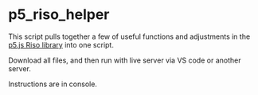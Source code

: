 # p5_riso_helper

This script pulls together a few of useful functions and adjustments in the [p5.js Riso library](https://antiboredom.github.io/p5.riso/) into one script.

Download all files, and then run with live server via VS code or another server. 

Instructions are in console.
